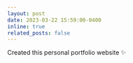 ```yaml
---
layout: post
date: 2023-03-22 15:59:00-0400
inline: true
related_posts: false
---
```


Created this personal portfolio website :sparkles:
